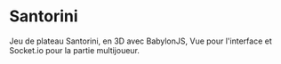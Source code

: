 # Santorini

Jeu de plateau Santorini, en 3D avec BabylonJS, Vue pour l'interface et Socket.io pour la partie multijoueur.
